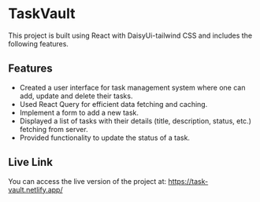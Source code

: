 # TaskVault
This project is built using React with DaisyUi-tailwind CSS and includes the following features.

## Features
- Created a user interface for task management system where one can add, update and delete their tasks.
- Used React Query for efficient data fetching and caching.
- Implement a form to add a new task.
- Displayed a list of tasks with their details (title, description, status, etc.) fetching from server.
- Provided functionality to update the status of a task.

## Live Link
You can access the live version of the project at: https://task-vault.netlify.app/
